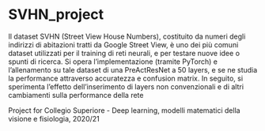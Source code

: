 # SVHN_project
Il dataset SVHN (Street View House Numbers), costituito da numeri degli indirizzi di abitazioni tratti da Google Street View, è uno dei più comuni dataset utilizzati per il training di reti neurali, e per testare nuove idee o spunti di ricerca. Si opera l’implementazione (tramite PyTorch) e l’allenamento su tale dataset di una PreActResNet a 50 layers, e se ne studia la performance attraverso accuratezza e confusion matrix. In seguito, si sperimenta l’effetto dell’inserimento di layers non convenzionali e di altri cambiamenti sulla performance della rete


Project for Collegio Superiore - Deep learning, modelli matematici della visione e fisiologia, 2020/21
